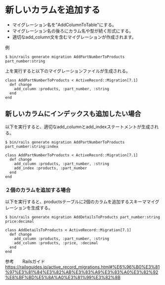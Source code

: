 # 新しいカラムを追加する
- マイグレーション名を"AddColumnToTable"にする。
- マイグレーション名の後ろにカラム名や型が続く形式にする。
- 適切なadd_column文を含むマイグレーションが作成されます。

例
```
$ bin/rails generate migration AddPartNumberToProducts part_number:string
```
上を実行すると以下のマイグレーションファイルが生成される。

```
class AddPartNumberToProducts < ActiveRecord::Migration[7.1]
  def change
    add_column :products, :part_number, :string
  end
end
```

## 新しいカラムにインデックスも追加したい場合
以下を実行すると、適切なadd_columnとadd_indexステートメントが生成される。
```
$ bin/rails generate migration AddPartNumberToProducts part_number:string:index
```
```
class AddPartNumberToProducts < ActiveRecord::Migration[7.1]
  def change
    add_column :products, :part_number, :string
    add_index :products, :part_number
  end
end
```
### ２個のカラムを追加する場合

以下を実行すると、productsテーブルに2個のカラムを追加するスキーママイグレーションを生成する。
```
$ bin/rails generate migration AddDetailsToProducts part_number:string price:decimal
```
```
class AddDetailsToProducts < ActiveRecord::Migration[7.1]
  def change
    add_column :products, :part_number, :string
    add_column :products, :price, :decimal
  end
end
```
参考　　Railsガイド　　https://railsguides.jp/active_record_migrations.html#%E6%96%B0%E3%81%97%E3%81%84%E3%82%AB%E3%83%A9%E3%83%A0%E3%82%92%E8%BF%BD%E5%8A%A0%E3%81%99%E3%82%8B
